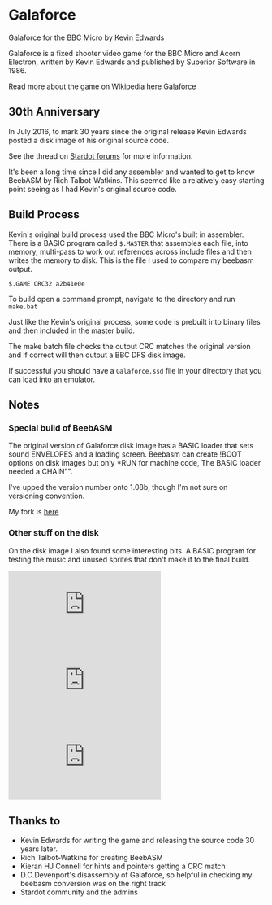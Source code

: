 # Galaforce
Galaforce for the BBC Micro by Kevin Edwards

Galaforce is a fixed shooter video game for the BBC Micro and Acorn Electron, written by Kevin Edwards and published by Superior Software in 1986.

Read more about the game on Wikipedia here [Galaforce](https://en.wikipedia.org/wiki/Galaforce)

## 30th Anniversary

In July 2016, to mark 30 years since the original release Kevin Edwards posted a disk image of his original source code.

See the thread on [Stardot forums](http://stardot.org.uk/forums/viewtopic.php?f=1&t=11368) for more information.

It's been a long time since I did any assembler and wanted to get to know BeebASM by Rich Talbot-Watkins. This seemed like a relatively easy starting point seeing as I had Kevin's original source code. 

## Build Process

Kevin's original build process used the BBC Micro's built in assembler. There is a BASIC program called `$.MASTER` that assembles each file, into memory, multi-pass to work out references across include files and then writes the memory to disk. This is the file I used to compare my beebasm output. 

`$.GAME CRC32 a2b41e0e`

To build open a command prompt, navigate to the directory and run `make.bat`

Just like the Kevin's original process, some code is prebuilt into binary files and then included in the master build.

The make batch file checks the output CRC matches the original version and if correct will then output a BBC DFS disk image.

If successful you should have a `Galaforce.ssd` file in your directory that you can load into an emulator.

## Notes

### Special build of BeebASM
The original version of Galaforce disk image has a BASIC loader that sets sound ENVELOPES and a loading screen. Beebasm can create !BOOT options on disk images but only \*RUN for machine code, The BASIC loader needed a CHAIN"".

I've upped the version number onto 1.08b, though I'm not sure on versioning convention.

My fork is [here](https://github.com/crumbgit/beebasm)

### Other stuff on the disk
On the disk image I also found some interesting bits.
A BASIC program for testing the music and unused sprites that don't make it to the final build.

![unused sprite1](http://stardot.org.uk/forums/download/file.php?id=31543)
![unused sprite2](http://stardot.org.uk/forums/download/file.php?id=31544)
![unused sprite3](http://stardot.org.uk/forums/download/file.php?id=31545)


## Thanks to

* Kevin Edwards for writing the game and releasing the source code 30 years later.
* Rich Talbot-Watkins for creating BeebASM
* Kieran HJ Connell for hints and pointers getting a CRC match
* D.C.Devenport's disassembly of Galaforce, so helpful in checking my beebasm conversion was on the right track
* Stardot community and the admins
